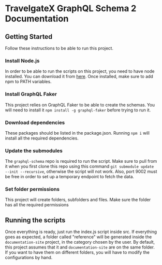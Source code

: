 # TravelgateX GraphQL Schema 2 Documentation


## Getting Started

Follow these instructions to be able to run this project.

### Install Node.js
In order to be able to run the scripts on this project, you need to have node installed. You can download it from [here](https://nodejs.org/es/download/). Once installed, make sure to add npm to PATH variables.   

### Install GraphQL Faker
This project relies on GraphQL Faker to be able to create the schemas. You will need to install it ```npm install -g graphql-faker``` before trying to run it.

### Download dependencies
These packages should be listed in the package.json. Running ```npm i``` will install all the required dependencies.

### Update the submodules
The `graphql-schema` repo is required to run the script. Make sure to pull from it when you first clone this repo using this command `git submodule update --init --recursive`, otherwise the script will not work. Also, port 9002 must be free in order to set up a temporary endpoint to fetch the data.

### Set folder permissions
This project will create folders, subfolders and files. Make sure the folder has all the required permissions


## Running the scripts

Once everything is ready, just run the index.js script inside src. If everything goes as expected, a folder called "reference"  will be generated inside the `documentation-site` project, in the category chosen by the user. By default, this project assumes that it and `documentation-site` are on the same folder. If you want to have them on different folders, you will have to modify the configurations by hand.